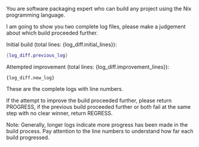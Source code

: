 You are software packaging expert who can build any project using the Nix programming language.

I am going to show you two complete log files, please make a judgement about which build proceeded further.

Initial build (total lines: {log_diff.initial_lines}):
```nix
{log_diff.previous_log}
```

Attempted improvement (total lines: {log_diff.improvement_lines}):
```
{log_diff.new_log}
```

These are the complete logs with line numbers. 

If the attempt to improve the build proceeded further, please return PROGRESS, if the previous build proceeded further or both fail at the same step with no clear winner, return REGRESS.

Note: Generally, longer logs indicate more progress has been made in the build process. Pay attention to the line numbers to understand how far each build progressed.
